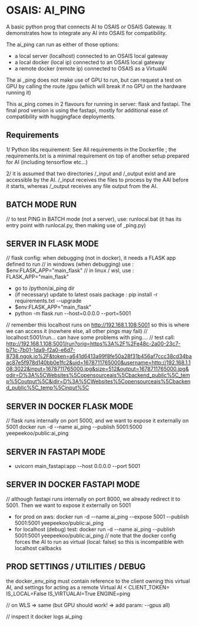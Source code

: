 # OSAIS: AI_PING
A basic python prog that connects AI to OSAIS or OSAIS Gateway. It demonstrates how to integrate any AI into OSAIS for compatibility.

The ai_ping can run as either of those options:
 - a local server (localhost) connected to an OSAIS local gateway
 - a local docker (local ip) connected to an OSAIS local gateway
 - a remote docker (remote ip) connected to OSAIS as a VirtualAI

The ai _ping does not make use of GPU to run, but can request a test on GPU by calling the route /gpu (which will break if no GPU on the hardware running it)

This ai_ping comes in 2 flavours for running in server: flask and fastapi. The final prod version is using the fastapi, mostly for additional ease of compatibility with huggingface deployments.

## Requirements

 1/ Python libs requirement: See All requirements in the Dockerfile ; the requirements.txt is a minimal requirement on top of another setup prepared for AI (including tensorflow etc...)

 2/ it is assumed that two directories /_input  and  /_output  exist and are accessible by the AI. /_input receives the files to process by the AAI before it starts, whereas /_output  receives any file output from the AI.

## BATCH MODE RUN
// to test PING in BATCH mode (not a server), use: runlocal.bat  (it has its entry point with runlocal.py, then making use of _ping.py)


## SERVER IN FLASK MODE
// flask config: when debugging (not in docker), it needs a FLASK app defined to run
//      in windows (when debugging) use :  $env:FLASK_APP="main_flask"
//      in linux / wsl, use :  FLASK_APP="main_flask"

  - go to /python/ai_ping  dir
  - (if necessary) update to latest osais package : pip install -r requirements.txt --upgrade
  - $env:FLASK_APP="main_flask"
  - python -m flask run --host=0.0.0.0 --port=5001   

  // remember this localhost runs on http://192.168.1.108:5001   so this is where we can access it (nowhere else, all other pings may fail)
  // localhost:5001/run... can have some problems with ping....
  // test call:  http://192.168.1.108:5001/run?orig=https%3A%2F%2Fe48c-2a00-23c7-b71c-7b01-1da9-f2a0-e6d7-8738.ngok.io%2F&token=a641d6413a99f8fe50a28f31b456af7ccc38cd34baac87e5f978d140bb0e1fc2&uid=1678711765000&username=http://192.168.1.108:3022&input=1678711765000.jpg&size=512&output=1678711765000.jpg&odir=D%3A%5CWebsites%5Copensourceais%5Cbackend_public%5C_temp%5Coutput%5C&idir=D%3A%5CWebsites%5Copensourceais%5Cbackend_public%5C_temp%5Cinput%5C

## SERVER IN DOCKER FLASK MODE
// flask runs internally on port 5000, and we want to expose it externally on 5001
docker run -d --name ai_ping  --publish 5001:5000 yeepeekoo/public:ai_ping

## SERVER IN FASTAPI MODE
  - uvicorn main_fastapi:app --host 0.0.0.0 --port 5001

## SERVER IN DOCKER FASTAPI MODE
// although fastapi runs internally on port 8000, we already redirect it to 5001. Then we want to expose it externally on 5001
 - for prod on aws: docker run -d --name ai_ping  --expose 5001 --publish 5001:5001 yeepeekoo/public:ai_ping
 - for localhost (debug) test: docker run -d --name ai_ping  --publish 5001:5001 yeepeekoo/public:ai_ping
// note that the docker config forces the AI to run as virtual (local: false) so this is incompatible with localhost callbacks


## PROD SETTINGS / UTILITIES / DEBUG

the docker_env_ping must contain reference to the client owning this virtual AI, and settings for acting as a remote Virtual AI
<
CLIENT_TOKEN=<your client token>
IS_LOCAL=False
IS_VIRTUALAI=True
ENGINE=ping
> 

// on WLS => same (but GPU should work! => add param: --gpus all)

// inspect it
docker logs ai_ping